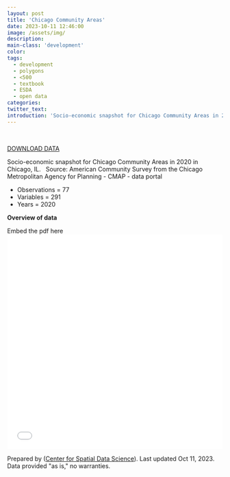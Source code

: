 ```yaml
---
layout: post
title: 'Chicago Community Areas'
date: 2023-10-11 12:46:00
image: /assets/img/
description:
main-class: 'development'
color:
tags:
  - development
  - polygons
  - <500
  - textbook
  - ESDA
  - open data
categories:
twitter_text:
introduction: 'Socio-economic snapshot for Chicago Community Areas in 2020'
---
```

<div id="root" data-geojson="../data/Chicago_2020.geojson"></div>

<br>

[DOWNLOAD DATA](../data/Chi-CCA.zip)

Socio-economic snapshot for Chicago Community Areas in 2020 in Chicago, IL.
 
Source: American Community Survey from the Chicago Metropolitan Agency for Planning - CMAP - data portal
 
- Observations = 77
- Variables = 291
- Years = 2020

**Overview of data**

Embed the pdf here
<embed src="../data/CDSFieldDescriptions202106.pdf" width="100%" height="500px" type="application/pdf">

Prepared by ([Center for Spatial Data Science](https://spatial.uchicago.edu/)). Last updated Oct 11, 2023. Data provided "as is," no warranties.